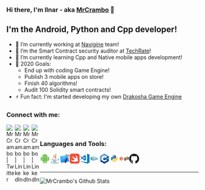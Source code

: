 ### Hi there, I'm Ilnar - aka [MrCrambo](https://github.com/MrCrambo) 👋

## I'm the Android, Python and Cpp developer!
- 🔭 I’m currently working at [Navigine](https://navigine.com) team!
- 🔭 I’m the Smart Contract security auditor at [TechRate](http://techrate.com)!
- 🌱 I’m currently learning Cpp and Native mobile apps development!
- 🥅 2020 Goals:
  - End up with coding Game Engine!
  - Publish 3 mobile apps on store!
  - Finish 40 algorithms!
  - Audit 100 Solidity smart contracts!
- ⚡ Fun fact: I'm started developing my own [Drakosha Game Engine](https://github.com/MrCrambo/Drakosha)

### Connect with me:

[<img align="left" alt="MrCrambo | Twitter" width="22px" src="https://cdn.jsdelivr.net/npm/simple-icons@v3/icons/twitter.svg" />][twitter]
[<img align="left" alt="MrCrambo | LinkedIn" width="22px" src="https://cdn.jsdelivr.net/npm/simple-icons@v3/icons/linkedin.svg" />][linkedin]
[<img align="left" alt="MrCrambo | LinkedIn" width="22px" src="https://cdn.jsdelivr.net/npm/simple-icons@v3/icons/medium.svg" />][medium]
[<img align="left" alt="MrCrambo | LinkedIn" width="22px" src="https://cdn.jsdelivr.net/npm/simple-icons@v3/icons/stackoverflow.svg" />][stackoverflow]
<br />

### Languages and Tools:

[<img align="left" alt="Android Studio" width="26px" src="https://raw.githubusercontent.com/github/explore/80688e429a7d4ef2fca1e82350fe8e3517d3494d/topics/android/android.png" />](https://github.com/MrCrambo/Android-Projects)
[<img align="left" alt="Java" width="26px" src="https://raw.githubusercontent.com/github/explore/80688e429a7d4ef2fca1e82350fe8e3517d3494d/topics/java/java.png" />](https://github.com/MrCrambo/Android-Projects)
[<img align="left" alt="Xcode" width="26px" src="https://raw.githubusercontent.com/github/explore/80688e429a7d4ef2fca1e82350fe8e3517d3494d/topics/xcode/xcode.png" />](https://github.com/MrCrambo/iOS-projects)
[<img align="left" alt="Swift" width="26px" src="https://raw.githubusercontent.com/github/explore/80688e429a7d4ef2fca1e82350fe8e3517d3494d/topics/swift/swift.png" />](https://github.com/MrCrambo/iOS-projects)
[<img align="left" alt="Visual Studio Code" width="26px" src="https://raw.githubusercontent.com/github/explore/80688e429a7d4ef2fca1e82350fe8e3517d3494d/topics/visual-studio-code/visual-studio-code.png" />](https://github.com/MrCrambo/Drakosha)
[<img align="left" alt="OpenGL" width="26px" src="https://raw.githubusercontent.com/github/explore/80688e429a7d4ef2fca1e82350fe8e3517d3494d/topics/opengl/opengl.png" />](https://github.com/MrCrambo/Drakosha)
[<img align="left" alt="C++" width="26px" src="https://raw.githubusercontent.com/github/explore/80688e429a7d4ef2fca1e82350fe8e3517d3494d/topics/cpp/cpp.png" />](https://github.com/MrCrambo/Cpp_projects)
[<img align="left" alt="Python" width="26px" src="https://raw.githubusercontent.com/github/explore/80688e429a7d4ef2fca1e82350fe8e3517d3494d/topics/python/python.png" />](https://github.com/MrCrambo/Computer-Vision)
[<img align="left" alt="Git" width="26px" src="https://raw.githubusercontent.com/github/explore/80688e429a7d4ef2fca1e82350fe8e3517d3494d/topics/git/git.png" />]()
[<img align="left" alt="GitHub" width="26px" src="https://raw.githubusercontent.com/github/explore/78df643247d429f6cc873026c0622819ad797942/topics/github/github.png" />]()


<br />
<br />

---

<img align="left" alt="MrCrambo's Github Stats" src="https://github-readme-stats.vercel.app/api?username=MrCrambo&show_icons=true&hide_border=true" />

[twitter]: https://twitter.com/mrCramble
[linkedin]: https://www.linkedin.com/in/il-kadyrov-78018511a/
[medium]: https://medium.com/@mrcrambo
[stackoverflow]: https://stackoverflow.com/users/13658487/il-kadyrov?tab=profile
